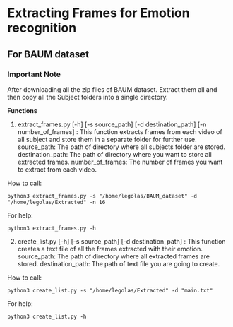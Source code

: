 # Extracting Frames for Emotion recognition
## For BAUM dataset
### Important Note
After downloading all the zip files of BAUM dataset. Extract them all and then copy all the Subject folders into a single directory.

**Functions**
1. extract_frames.py [-h] [-s source_path] [-d destination_path] [-n number_of_frames] :
This function extracts frames from each video of all subject and store them in a separate folder for further use.
source_path: The path of directory where all subjects folder are stored.
destination_path: The path of directory where you want to store all extracted frames.
number_of_frames: The number of frames you want to extract from each video.

How to call:
```
python3 extract_frames.py -s "/home/legolas/BAUM_dataset" -d "/home/legolas/Extracted" -n 16
```
For help:
```
python3 extract_frames.py -h
```
2. create_list.py [-h] [-s source_path] [-d destination_path] :
This function creates a text file of all the frames extracted with their emotion.
source_path: The path of directory where all extracted frames are stored.
destination_path: The path of text file you are going to create.

How to call:
```
python3 create_list.py -s "/home/legolas/Extracted" -d "main.txt"
```
For help:
```
python3 create_list.py -h
```
